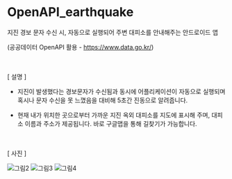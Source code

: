 # OpenAPI_earthquake


지진 경보 문자 수신 시, 자동으로 실행되어 주변 대피소를 안내해주는 안드로이드 앱

(공공데이터 OpenAPI 활용 - https://www.data.go.kr/)

<br><br>
[ 설명 ]


- 지진이 발생했다는 경보문자가 수신됨과 동시에 어플리케이션이 자동으로 실행되며 혹시나 문자 수신을 못 느꼈음을 대비해 5초간 진동으로 알려줍니다. 


- 현재 내가 위치한 곳으로부터 가까운 지진 옥외 대피소를 지도에 표시해 주며, 대피소 이름과 주소가 제공됩니다. 바로 구글맵을 통해 길찾기가 가능합니다.


<br><br>
[ 사진 ]
  

![그림2](https://github.com/KOSEONGMIN/OpenAPI_earthquake/assets/48641340/70139c6a-65d0-4577-8026-664803a2e49b)
![그림3](https://github.com/KOSEONGMIN/OpenAPI_earthquake/assets/48641340/b115fe63-465e-49d8-975f-7977206f0efc)
![그림4](https://github.com/KOSEONGMIN/OpenAPI_earthquake/assets/48641340/5751a54c-5f69-4dfa-8ef4-6136532068c3)
